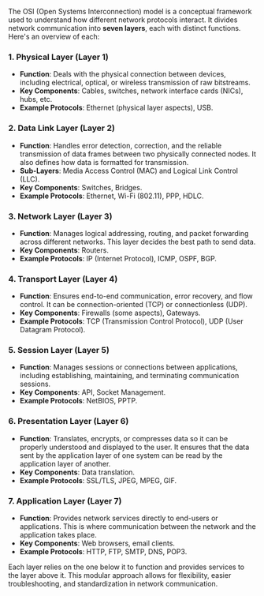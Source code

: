 The OSI (Open Systems Interconnection) model is a conceptual framework used to understand how different network protocols interact. It divides network communication into **seven layers**, each with distinct functions. Here's an overview of each:

### 1. **Physical Layer (Layer 1)**
   - **Function**: Deals with the physical connection between devices, including electrical, optical, or wireless transmission of raw bitstreams.
   - **Key Components**: Cables, switches, network interface cards (NICs), hubs, etc.
   - **Example Protocols**: Ethernet (physical layer aspects), USB.

### 2. **Data Link Layer (Layer 2)**
   - **Function**: Handles error detection, correction, and the reliable transmission of data frames between two physically connected nodes. It also defines how data is formatted for transmission.
   - **Sub-Layers**: Media Access Control (MAC) and Logical Link Control (LLC).
   - **Key Components**: Switches, Bridges.
   - **Example Protocols**: Ethernet, Wi-Fi (802.11), PPP, HDLC.

### 3. **Network Layer (Layer 3)**
   - **Function**: Manages logical addressing, routing, and packet forwarding across different networks. This layer decides the best path to send data.
   - **Key Components**: Routers.
   - **Example Protocols**: IP (Internet Protocol), ICMP, OSPF, BGP.

### 4. **Transport Layer (Layer 4)**
   - **Function**: Ensures end-to-end communication, error recovery, and flow control. It can be connection-oriented (TCP) or connectionless (UDP).
   - **Key Components**: Firewalls (some aspects), Gateways.
   - **Example Protocols**: TCP (Transmission Control Protocol), UDP (User Datagram Protocol).

### 5. **Session Layer (Layer 5)**
   - **Function**: Manages sessions or connections between applications, including establishing, maintaining, and terminating communication sessions.
   - **Key Components**: API, Socket Management.
   - **Example Protocols**: NetBIOS, PPTP.

### 6. **Presentation Layer (Layer 6)**
   - **Function**: Translates, encrypts, or compresses data so it can be properly understood and displayed to the user. It ensures that the data sent by the application layer of one system can be read by the application layer of another.
   - **Key Components**: Data translation.
   - **Example Protocols**: SSL/TLS, JPEG, MPEG, GIF.

### 7. **Application Layer (Layer 7)**
   - **Function**: Provides network services directly to end-users or applications. This is where communication between the network and the application takes place.
   - **Key Components**: Web browsers, email clients.
   - **Example Protocols**: HTTP, FTP, SMTP, DNS, POP3.

Each layer relies on the one below it to function and provides services to the layer above it. This modular approach allows for flexibility, easier troubleshooting, and standardization in network communication.

